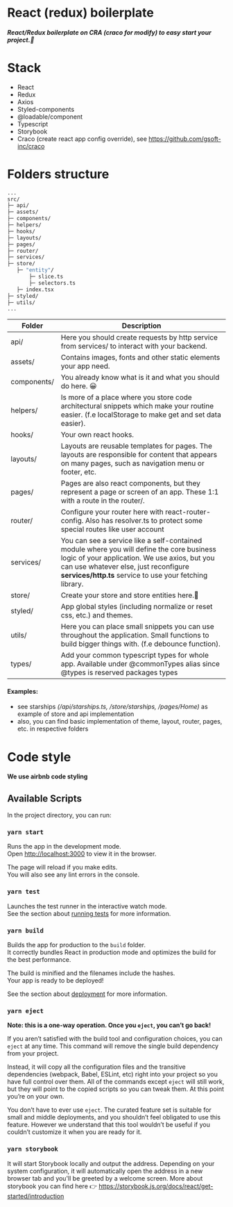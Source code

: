# React (redux) boilerplate

##### React/Redux boilerplate on CRA (craco for modify) to easy start your project.🖖

# Stack

- React
- Redux
- Axios
- Styled-components
- @loadable/component
- Typescript
- Storybook
- Craco (create react app config override), see https://github.com/gsoft-inc/craco

# Folders structure

```sh
...
src/
├─ api/
├─ assets/
├─ components/
├─ helpers/
├─ hooks/
├─ layouts/
├─ pages/
├─ router/
├─ services/
├─ store/
   ├─ "entity"/
       ├─ slice.ts
       ├─ selectors.ts
   ├─ index.tsx
├─ styled/
├─ utils/
...
```

| Folder      | Description                                                                                                                                                                                                                                    |
|-------------|------------------------------------------------------------------------------------------------------------------------------------------------------------------------------------------------------------------------------------------------|
| api/        | Here you should create requests by http service from services/ to interact with your backend.                                                                                                                                                  |
| assets/     | Contains images, fonts and other static elements your app need.                                                                                                                                                                                |
| components/ | You already know what is it and what you should do here. 😀                                                                                                                                                                                    |
| helpers/    | Is more of a place where you store code architectural snippets which make your routine easier. (f.e localStorage to make get and set data easier).                                                                                             |
| hooks/      | Your own react hooks.                                                                                                                                                                                                                          |
| layouts/    | Layouts are reusable templates for pages. The layouts are responsible for content that appears on many pages, such as navigation menu or footer, etc.                                                                                          |
| pages/      | Pages are also react components, but they represent a page or screen of an app. These 1:1 with a route in the router/.                                                                                                                         |
| router/     | Configure your router here with react-router-config. Also has resolver.ts to protect some special routes like user account                                                                                                                     |
| services/   | You can see a service like a self-contained module where you will define the core business logic of your application. We use axios, but you can use whatever else, just reconfigure **services/http.ts** service to use your fetching library. |
| store/      | Create your store and store entities here.💪                                                                                                                                                                                                   |
| styled/     | App global styles (including normalize or reset css, etc.) and themes.                                                                                                                                                                         |
| utils/      | Here you can place small snippets you can use throughout the application. Small functions to build bigger things with. (f.e debounce function).                                                                                                |
| types/      | Add your common typescript types for whole app. Available under @commonTypes alias since @types is reserved packages types                                                                                                                     |

#### Examples:

- see starships *(/api/starships.ts, /store/starships, /pages/Home)* as example of store and api implementation
- also, you can find basic implementation of theme, layout, router, pages, etc. in respective folders

# Code style

#### We use airbnb code styling

## Available Scripts

In the project directory, you can run:

### `yarn start`

Runs the app in the development mode.<br />
Open [http://localhost:3000](http://localhost:3000) to view it in the browser.

The page will reload if you make edits.<br />
You will also see any lint errors in the console.

### `yarn test`

Launches the test runner in the interactive watch mode.<br />
See the section about [running tests](https://facebook.github.io/create-react-app/docs/running-tests) for more information.

### `yarn build`

Builds the app for production to the `build` folder.<br />
It correctly bundles React in production mode and optimizes the build for the best performance.

The build is minified and the filenames include the hashes.<br />
Your app is ready to be deployed!

See the section about [deployment](https://facebook.github.io/create-react-app/docs/deployment) for more information.

### `yarn eject`

**Note: this is a one-way operation. Once you `eject`, you can’t go back!**

If you aren’t satisfied with the build tool and configuration choices, you can `eject` at any time. This command will remove the single build dependency from your project.

Instead, it will copy all the configuration files and the transitive dependencies (webpack, Babel, ESLint, etc) right into your project so you have full control over them. All of the commands except `eject` will still work, but they will point to the copied scripts so you can tweak them. At this point you’re on your own.

You don’t have to ever use `eject`. The curated feature set is suitable for small and middle deployments, and you shouldn’t feel obligated to use this feature. However we understand that this tool wouldn’t be useful if you couldn’t customize it when you are ready for it.

### `yarn storybook`

It will start Storybook locally and output the address. Depending on your system configuration, it will automatically open the address in a new browser tab and you'll be greeted by a welcome screen. More about storybook you can find here 👉 https://storybook.js.org/docs/react/get-started/introduction
